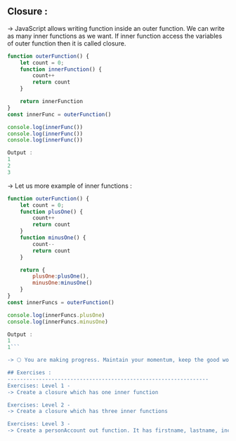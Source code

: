 ## Closure :
-> JavaScript allows writing function inside an outer function. We can write as many inner functions as we want. If inner function access the variables of outer function then it is called closure.

```javascript
function outerFunction() {
    let count = 0;
    function innerFunction() {
        count++
        return count
    }

    return innerFunction
}
const innerFunc = outerFunction()

console.log(innerFunc())
console.log(innerFunc())
console.log(innerFunc())

Output :
1
2
3
```

-> Let us more example of inner functions :

```javascript
function outerFunction() {
    let count = 0;
    function plusOne() {
        count++
        return count
    }
    function minusOne() {
        count--
        return count
    }

    return {
        plusOne:plusOne(),
        minusOne:minusOne()
    }
}
const innerFuncs = outerFunction()

console.log(innerFuncs.plusOne)
console.log(innerFuncs.minusOne)

Output :
1
1```

-> 🌕 You are making progress. Maintain your momentum, keep the good work. Now do some exercises for your brain and for your muscle.

## Exercises :
----------------------------------------------------------------
Exercises: Level 1 -
-> Create a closure which has one inner function

Exercises: Level 2 -
-> Create a closure which has three inner functions

Exercises: Level 3 -
-> Create a personAccount out function. It has firstname, lastname, incomes, expenses inner variables. It has totalIncome, totalExpense, accountInfo,addIncome, addExpense and accountBalance inner functions. Incomes is a set of incomes and its description and expenses is also a set of expenses and its description.
